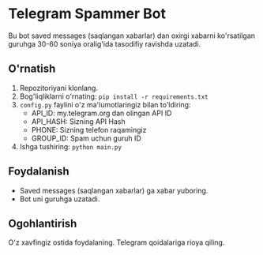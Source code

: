 # Telegram Spammer Bot

Bu bot saved messages (saqlangan xabarlar) dan oxirgi xabarni ko'rsatilgan guruhga 30-60 soniya oralig'ida tasodifiy ravishda uzatadi.

## O'rnatish

1. Repozitoriyani klonlang.
2. Bog'liqliklarni o'rnating: `pip install -r requirements.txt`
3. `config.py` faylini o'z ma'lumotlaringiz bilan to'ldiring:
   - API_ID: my.telegram.org dan olingan API ID
   - API_HASH: Sizning API Hash
   - PHONE: Sizning telefon raqamingiz
   - GROUP_ID: Spam uchun guruh ID
4. Ishga tushiring: `python main.py`

## Foydalanish

- Saved messages (saqlangan xabarlar) ga xabar yuboring.
- Bot uni guruhga uzatadi.

## Ogohlantirish

O'z xavfingiz ostida foydalaning. Telegram qoidalariga rioya qiling.
